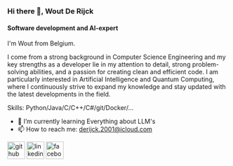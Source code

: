 ### Hi there 👋, Wout De Rijck
#### Software development and AI-expert

I'm Wout from Belgium.

I come from a strong background in Computer Science Engineering and my key strengths as a developer lie in my attention to detail, strong problem-solving abilities, and a passion for creating clean and efficient code. I am particularly interested in Artificial Intelligence and Quantum Computing, where I continuously strive to expand my knowledge and stay updated with the latest developments in the field.

Skills:  Python/Java/C/C++/C#/git/Docker/... 

- 🌱 I’m currently learning Everything about LLM's 
- 📫 How to reach me: derijck.2001@icloud.com


[<img src='https://cdn.jsdelivr.net/npm/simple-icons@3.0.1/icons/github.svg' alt='github' height='40'>](https://github.com/https://github.com/WoutDeRijck)  [<img src='https://cdn.jsdelivr.net/npm/simple-icons@3.0.1/icons/linkedin.svg' alt='linkedin' height='40'>](https://www.linkedin.com/in/https://www.linkedin.com/in/wout-de-rijck-337749223//)  [<img src='https://cdn.jsdelivr.net/npm/simple-icons@3.0.1/icons/facebook.svg' alt='facebook' height='40'>](https://www.facebook.com/https://www.facebook.com/wout.derijck/)  
